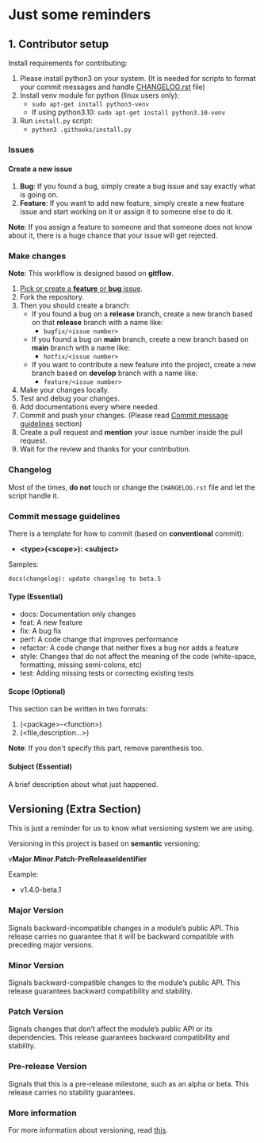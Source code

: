 # Just some reminders

## 1. Contributor setup

Install requirements for contributing:
1. Please install python3 on your system. (It is needed for scripts to format your commit messages and handle [CHANGELOG.rst](/CHANGELOG.rst) file)
2. Install venv module for python (linux users only):
   - `sudo apt-get install python3-venv`
   - If using python3.10: `sudo apt-get install python3.10-venv`
3. Run `install.py` script:
   - `python3 .githooks/install.py`

### Issues

#### Create a new issue

1. **Bug**: If you found a bug, simply create a bug issue and say exactly what is going on.
2. **Feature**: If you want to add new feature, simply create a new feature issue and start working on it or assign it to someone else to do it.

**Note**: If you assign a feature to someone and that someone does not know about it, there is a huge chance that your issue will get rejected.

### Make changes

**Note**: This workflow is designed based on **gitflow**.
1. [Pick or create a **feature** or **bug** issue](#issues).
2. Fork the repository.
3. Then you should create a branch:
   - If you found a bug on a **release** branch, create a new branch based on that **release** branch with a name like:
     - `bugfix/<issue number>`
   - If you found a bug on **main** branch, create a new branch based on **main** branch with a name like:
     - `hotfix/<issue number>`
   - If you want to contribute a new feature into the project, create a new branch based on **develop** branch with a name like:
     - `feature/<issue number>`
4. Make your changes locally.
5. Test and debug your changes.
6. Add documentations every where needed.
7. Commit and push your changes. (Please read [Commit message guidelines](#commit-message-guidelines) section)
8. Create a pull request and **mention** your issue number inside the pull request.
9. Wait for the review and thanks for your contribution.

### Changelog

Most of the times, **do not** touch or change the `CHANGELOG.rst` file and let the script handle it.

### Commit message guidelines

There is a template for how to commit (based on **conventional** commit):

- **\<type>(\<scope>): \<subject>**

Samples:

```
docs(changelog): update changelog to beta.5
```

#### Type (Essential)

* docs: Documentation only changes
* feat: A new feature
* fix: A bug fix
* perf: A code change that improves performance
* refactor: A code change that neither fixes a bug nor adds a feature
* style: Changes that do not affect the meaning of the code (white-space, formatting, missing semi-colons, etc)
* test: Adding missing tests or correcting existing tests

#### Scope (Optional)

This section can be written in two formats:
1. (\<package>-\<function>)
2. (\<file,description...>)

**Note**: If you don't specify this part, remove parenthesis too.

#### Subject (Essential)

A brief description about what just happened.

## Versioning (Extra Section)

This is just a reminder for us to know what versioning system we are using.

Versioning in this project is based on **semantic** versioning:

v**Major**.**Minor**.**Patch**-**PreReleaseIdentifier**

Example:
- v1.4.0-beta.1

### Major Version

Signals backward-incompatible changes in a module’s public API. This release carries no guarantee that it will be backward compatible with preceding major versions.

### Minor Version

Signals backward-compatible changes to the module’s public API. This release guarantees backward compatibility and stability.

### Patch Version

Signals changes that don’t affect the module’s public API or its dependencies. This release guarantees backward compatibility and stability.

### Pre-release Version

Signals that this is a pre-release milestone, such as an alpha or beta. This release carries no stability guarantees.

### More information

For more information about versioning, read [this](https://go.dev/doc/modules/version-numbers).
